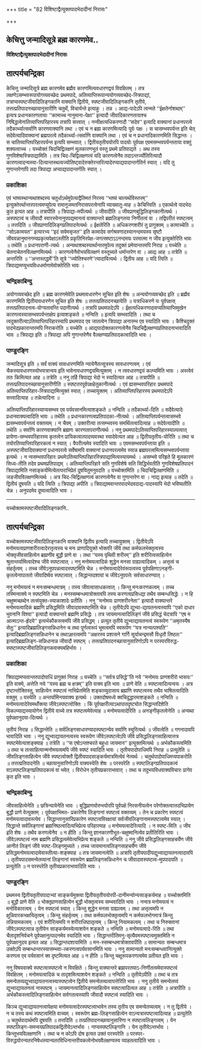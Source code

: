 +++
title = "82 विशिष्टाद्वैत्युक्तपादभेदादीनां निरासः"

+++


## केचित्तु जन्मादिसूत्रे ब्रह्म कारणमेव..

**विशिष्टाद्वैत्युक्तपादभेदादीनां निरासः**

## **तात्पर्यचन्द्रिका**

केचित्तु जन्मादिसूत्रे ब्रह्म कारणमेव ब्रह्मैव कारणमित्यवधारणद्वयं विवक्षितम् । तत्र लक्षणेऽसम्भवरूपायोगव्यवच्छेदः प्रथमपादे, अतिव्याप्तिरूपान्ययोगव्यवच्छेद-स्त्रिपाद्यां, तत्राप्यस्पष्टजीवादिलिङ्गकानि वाक्यानि द्वितीये, स्पष्टजीवादिलिङ्गकानि तृतीये, तत्तत्प्रतिपादनच्छायानुसारीणि चतुर्थे, विचार्यन्ते इत्याहुः । तन्न । आद्य-पादेऽपि त्वन्मते ‘‘ईक्षतेर्नाशब्दम्’’ इत्यत्र प्रधानकारणतायाः ‘‘कामाच्च नानुमाना-पेक्षा’’ इत्यादौ जीवादिकारणतायाश्च निषिद्धत्वेनातिव्याप्तिपरिहारस्य तत्रापि सत्त्वात् । नन्वीक्षत्यधिकरणादौ ‘‘सदेव’’ इत्यादि वाक्यानां प्रधानपरत्वे तदैकार्थ्यात्सर्वाणि कारणवाक्यानि तथा । एवं च न ब्रह्म कारणमित्यादिः पूर्वः पक्षः । स चासम्भवपर्यन्त इति चेत् सदेवेत्यादिवाक्यानां ब्रह्मपरत्वे तदैकार्थ्या-त्सर्वाणि वाक्यानि तथा । एवं च न प्रधानादिकारणमिति सिद्धान्तः । स चातिव्याप्तिपरिहारपर्यन्त इत्यपि सम्भवात् । द्वितीयतृतीययोरपि पादयोः पूर्वपक्ष एवमसम्भवपर्यन्तताया वक्तुं शक्यत्वाच्च । यच्चोक्तं चिदचिद्विलक्षणं मूलकारणभूतं वस्तु प्रथमे प्रतिपाद्यते । अथ तस्य गुणविशेषास्त्रिपाद्यामिति । तत्र चिद-चिद्विलक्षणत्वं यदि कारणत्वेनैव तदाऽन्तर्ज्योतिरित्यादौ कारणत्वादन्यस्या-दित्यान्तस्थत्वज्योतिष्ट्वादेरुक्तेरन्तरित्यादेरप्याद्यपादान्तर्गतिर्न स्यात् । यदि तु गुणान्तरेणापि तदा त्रिपाद्या अप्याद्यपादान्तर्गतिः स्यात् ।

### **प्रकाशिका**

एवं भाष्यस्थान्यथाशब्दस्य चतुर्धाऽर्थमुपेत्याद्वैतिमतं निरस्य ‘‘भाष्यं चात्यर्थविस्तरम्’’ इत्युक्तेरर्थान्तरपरत्वमप्युपेत्य रामानुजमतनिरासपरत्वेनापि व्याख्यातु-माह ॥ केचित्त्विति ॥ एकार्थत्वे पादभेदः कुत इत्यत आह ॥ तत्रापीति ॥ त्रिपाद्या-मपीत्यर्थः ॥ जीवादीति ॥ जीवप्राणबुद्धिलिङ्गकानीत्यर्थः । अस्पष्टत्वं च जीवादौ स्वारस्येनानुपपद्यमानत्वं वाक्यान्तरे ब्रह्मलिङ्गतया निर्णीतत्वं वा । तद्विपरीतं स्पष्टत्वम् ॥ तत्तदिति ॥ जीवप्राणादिलिङ्गप्रतिपादनेत्यर्थः ॥ ईक्षतेरिति ॥ अधिकरणशरीरं तु प्रागुक्तम् ॥ कामाच्चेति ॥ ‘‘सोऽकामयत’’ इत्यारभ्य ‘‘इदं सर्वमसृजत’’ इति कामादेव सर्गश्रवणादस्यानन्दमयस्य सृष्टौ जीववन्नानुमानगम्यप्रकृत्यपेक्षाऽस्तीति प्रकृतिनिरपेक्ष-जगत्स्रष्टाऽऽनन्दमयः परमात्मा न जीव इत्युक्तेरिति भावः ॥ तथेति ॥ प्रधानपराणी-त्यर्थः । अन्यथाशब्दस्यार्थान्तरमुपेत्य तदुक्तं प्रमेयान्तरमपि निराह ॥ यच्चेति ॥ चेतनाचेतनविलक्षणमित्यर्थः । कारणत्वेनैवोभयविलक्षणं वस्तूच्यते धर्मान्तरेण वा । आद्य आह ॥ तत्रेति ॥ अन्तरिति ॥ ‘‘अन्तस्तद्धर्मे’’ति सूत्रे ‘‘ज्योतिश्चरणे’’त्यादावित्यर्थः । द्वितीय आह ॥ यदि त्विति ॥ त्रिपाद्यामप्युभयविधधर्माणामेवोक्तेरिति भावः ।

### **चन्द्रिकाबिन्दु**

अयोगव्यवच्छेद इति ॥ ब्रह्म कारणमेवेति प्रथमावधारणेन सूचित इति शेषः ॥ अन्ययोगव्यवच्छेद इति ॥ ब्रह्मैव कारणमिति द्वितीयावधारणेन सूचित इति शेषः ॥ तत्तत्प्रतिपादनच्छायेति ॥ यत्राधिकरणे यः पूर्वपक्षस् तत्तत्प्रतिपादनत्व-योग्यतावन्ति पदानीत्यर्थः । तत्रापि प्रथमपादेऽपि । ईक्षत्यधिकरणादावप्यतिव्याप्तिमुखेन कारणत्वस्यासम्भवपर्यन्ताक्षेप इत्याशङ्कते ॥ नन्विति ॥ इत्यपि सम्भवादिति । तथा च त्वदुक्तरीत्याऽतिव्याप्तिपरिहारस्यापि प्रथमपाद एव जातत्वेन त्रिपाद्या अनारम्भ एव स्यादिति भावः । कैश्चिदुक्तं पादभेदप्रकारान्तरमपि निराकरोति ॥ यच्चेति ॥ आद्यपादोक्तकारणत्वेनैव चिदचिद्वैलक्षण्यप्रतिपादनाभावादिति भावः ॥ त्रिपाद्या इति ॥ त्रिपाद्या अपि गुणान्तरेणैव वैलक्षण्यप्रतिपादकत्वादिति भावः ।

### **पाण्डुरङ्गि**

जन्मादिसूत्र इति ॥ सर्वं वाक्यं सावधारणमिति न्यायेनैतत्सूत्रस्य सावधारणत्वम् । एवं चैकस्यावधारणस्योभयत्रान्वय इति भावेनावधारणद्वयमित्युक्तम् । न त्ववधारणद्वयं कल्प्यमिति भावः । अस्त्वेवं ततः किमित्यत आह ॥ तत्रेति ॥ ननु तर्हि त्रिपाद्या भेदो न स्यादित्यत आह ॥ तत्रापीति ॥ तत्तत्प्रतिपादनच्छायानुसारीणीति ॥ स्पष्टतरपूर्वपक्षहेतुकानीत्यर्थः । एवं ह्यसम्भवपरिहारः प्रथमपादे अतिव्याप्तिपरिहार-स्त्रिपाद्यामित्युक्तं स्यात् । तच्चायुक्तम् । अतिव्याप्तिपरिहारस्य प्रथमपादेऽपि सत्त्वादित्याह ॥ तन्नेत्यादिना ॥

अतिव्याप्तिपरिहारस्याप्यसम्भव एव पर्यवसानमित्याशङ्कते ॥ नन्विति ॥ तदैकार्थ्या-दिति ॥ सदैवेत्यादेः प्रधानवाक्यत्वादिति भावः ॥ तथेति ॥ प्रधानकारणत्वप्रतिपादका-नीत्यर्थः । अतिव्याप्तिपर्यन्तत्वासम्भवे ह्यसम्भवपर्यन्तत्वं वक्तव्यम् । न चैवम् । उक्तरीत्या तत्सम्भवस्य समर्थितत्वादित्याह ॥ सदेवेत्यादीति ॥ तथेति ॥ सर्वाणि कारणवाक्यानि ब्रह्मणः कारणतापराणीत्यर्थः । ननु प्रथमपादेऽतिव्याप्तिपरिहारस्याल्पत्वात् प्रायेणा-सम्भवपरिहारस्य कृतत्वेन प्रायिकत्वात्पादव्यवस्था स्यादेवेत्यत आह ॥ द्वितीयतृतीय-योरिति ॥ तथा च तयोरतिव्याप्तिपरिहारकत्वं न स्यात् । वैपरीत्यमेव स्यादिति भावः ॥ एवमसम्भवपर्यन्ताया इति ॥ अस्पष्टजीवादिवाक्यानां प्रधानपरत्वे सर्वेषामपि वाक्यानां प्रधानपरत्वमेव स्यान्न ब्रह्मपरत्वमित्यसम्भवपर्यन्ताया इत्यर्थः । न न्वसम्भवपरिहारः प्रथमेऽतिव्याप्तिपरिहारस्त्रिपाद्यामित्यस्यायमर्थः । असम्भवे परिहृते हि मूलकारणं सिध्य-तीति तदेव प्रथमप्रतिपाद्यम् । अतिव्याप्तिपरिहारे सति गुणविशेषे सति सिद्धिर्भवतीति गुणविशेषप्रतिपादनं त्रिपाद्यामिति नसाङ्कर्यमित्येतत्पराभिप्रेतं दूषयितुमनुवदति ॥ यच्चोक्तमिति ॥ चिदचिद्विलक्षणमिति ॥ जडजीवविलक्षणमित्यर्थः । अत्र चिद-चिद्विलक्षणत्वं कारणत्वेनैव वा गुणान्तरेण वा । नाद्य इत्याह ॥ तदेति ॥ द्वितीयं दूषयति ॥ यदि त्विति ॥ त्रिपाद्या अपीति ॥ त्रिपाद्यामवान्तरपादभेदवदाद्य-पादस्यापि भेदो भविष्यतीति चेन्न । अनुपदमेव दूष्यत्वादिति भावः ।

------------------------------------------------------------------------

यच्चोक्तमस्पष्टजीवादिलिङ्गकानि..

## **तात्पर्यचन्द्रिका**

यच्चोक्तमस्पष्टजीवादिलिङ्गकानि वाक्यानि द्वितीय इत्यादि तच्चायुक्तम् । द्वितीयेऽपि मनोमयत्वप्राणशरीरत्वादेरत्तृत्वस्य च मनः प्राणादियुक्ते भोक्तरि जीवे तथा कर्मफलभेक्तृत्वस्य भोक्तृजीवसाहित्येन ब्रह्मणीव बुद्धौ प्राणे वा । तथा ‘‘यस्य पृथिवी शरीरम्’’ इति शरीरित्वसाहित्येन श्रुतान्तर्यामित्वादेश्च जीवे स्पष्टत्वात् । ननु मनोमयत्वादिकं शुद्धेन मनसा ग्राह्यत्वादिकम् । अत्तृत्वं च संहर्तृत्वम् । तच्च जीवेऽनुपपन्नत्वादस्पष्टमिति चेन्न । मनोमयत्वादेरेवंरूपत्वस्य पूर्वपक्षिणाऽनङ्गी-कृतत्वेनापाततो जीवादिष्वेव स्पष्टत्वात् । सिद्धान्तदशायां च जीवेऽनुपपत्तेः सर्वसाधारण्यात् ।

ननु मनोमयत्वं न मनःसम्बन्धमात्रम् । तस्य जीवत्वासाधकत्वात् । किन्तु मनःकरणकत्वम् । तच्च तस्मिन्वाक्ये न स्पष्टमिति चेन्न । मनस्सम्बन्धमात्रोक्तावपि तस्य करणत्वप्रसिध्द्या तथैव सम्बन्धसिद्धेः । न हि चक्षुष्मच्छब्देन तत्संयुक्त-स्याकाशादेः प्रतीतिः । ननु ‘‘मनोमयः प्राणशरीरनेता’’ इत्यादौ वाक्यान्तरे मनोमयत्वादिकं ब्रह्मणि प्रसिद्धमिति जीवादावस्पष्टमिति चेन्न । तृतीयेऽपि द्युभ्वा-द्यायतनत्वस्यापि ‘‘एको दाधार भुवनानि विश्वा’’ इत्यादौ वाक्यान्तरे ब्रह्मणि प्रसिद्धेः । तत्र जायमानत्वादिलिङ्गं जीवे प्रसिद्धं चेदत्रापि ‘‘एष म आत्माऽन्त-र्हृदये’’ इत्यर्भकौकस्त्वमपि जीवे प्रसिद्धम् । प्रत्युत तृतीये द्युभ्वाद्यायतनत्वं स्वरूपेण ‘‘अमृतस्यैष सेतुः’’ इत्यादिब्रह्मलिङ्गसन्निधानेन च तथा पूर्णत्वरूपं भूमत्वमपि स्वरूपेण ‘‘यत्र नान्यत्पश्यति’’ इत्यादिब्रह्मलिङ्गसन्निधानेन च तथाऽक्षरत्वमपि ‘‘अक्षरस्य प्रशासने गार्गि सूर्याचन्द्रमसौ विधृतौ तिष्ठतः’’ इत्यादिब्रह्मलिङ्ग-सन्निधानान्न जीवादौ स्पष्टम् । तत्तत्प्रतिपादनच्छायानुसारिणोऽपि न परस्परविरुद्ध-स्पष्टास्पष्टजीवादिलिङ्गकवाक्यबहिर्भावः ।

### **प्रकाशिका**

त्रिपाद्यामप्यवान्तरपादोपाधिं प्रागुक्तं निराह ॥ यच्चेति ॥ ‘‘सर्वत्र प्रसिद्धे’’ति नये ‘‘मनोमयः प्राणशरीरो भारूपः’’ इति वाक्ये, अत्तेति नये ‘‘यस्य ब्रह्म च क्षत्रम्’’ इति वाक्य इति भावः ॥ प्राणे वेति ॥ स्पष्टत्वादित्यन्वयः । अत्र दृष्टान्तोक्तिस्तु, साहित्येन स्पष्टत्वं नाभिप्रेतमिति शङ्काव्युदासाय ब्रह्मणि स्पष्टत्वस्य तथैव भाषितत्वादिति वक्तुम् ॥ यस्येति ॥ अन्तर्यामिनयवाक्य इत्यर्थः । उक्तदोषमध्ये क्वचिदुद्धारमाशङ्कते ॥ नन्विति ॥ मनोमयत्वादेरेवमर्थोक्त्या जीवेऽस्पष्टत्वोक्तिः । किं पूर्वपक्षरीत्याऽथापातदृष्ट्योत सिद्धान्तदिशेति विकल्प्याद्यस्यायोगेन द्वितीये वाच्ये तत्र स्पष्टत्वमेवेत्याह ॥ मनोमयत्वादेरिति ॥ अनङ्गीकृतत्वेनेति ॥ अन्यथा पूर्वपक्षानुदया-दित्यर्थः ।

तृतीयं निराह ॥ सिद्धान्तेति ॥ सर्वलिङ्गसाधारण्यादस्पष्टान्येव सर्वाणि स्युरित्यर्थः ॥ जीवत्वेति ॥ गगनादावपि भावादिति भावः । ननु द्युभ्वाद्यायतनत्वस्य स्वरूपेण जीवेऽस्पष्टत्वेऽपि जीवे प्रसिद्धलिङ्गसाहित्यात्तत्र स्पष्टमेवेत्याशङ्क्याह ॥ तत्रेति ॥ ‘‘स एषोऽन्तश्चरते बहुधा जायमान’’ इत्युक्तमित्यर्थः ॥ अर्भकौकस्त्वमिति ॥ तथा च तत्साहित्यान्मनोमयत्वमपि जीवे स्पष्टं स्यादिति भावः । तृतीयपादोपाधिमपि निराह ॥ प्रत्युतेति ॥ जीवलिङ्गसाहित्येन जीवे स्पष्टत्वोक्तौ द्वितीयपादसाङ्कर्यमात्रमित्येवं नेत्यर्थः । चतुर्थपादोपाधिमप्यपाकरोति ॥ तत्तत्प्रतिपादनेति ॥ च्छायानुसारिणोऽपि वाक्यस्येति शेषः ॥ परस्परेति ॥ स्पष्टलिङ्गप्रतिपादकत्वं वाऽस्पष्टलिङ्गप्रतिपादकत्वं वा भवेत् । विरोधेन तृतीयप्रकाराभावात् । तथा च तदुभयविधवाक्यविचारः प्रागेव कृत इति भावः ।

### **चन्द्रिकाबिन्दु**

जीवसाहित्येनेति ॥ छत्रिन्यायेनेति भावः । बुद्धिप्राणयोरुभयोरपि पूर्वपक्षे निरसनीयत्वेन परेणोक्तत्वात्तदभिप्रायेण बुद्धौ प्राणे वेत्युक्तम् । पूर्वपक्षाभिमत- प्रकारेणैव लिङ्गानां स्पष्टत्वं वक्तव्यम् । तेन च प्रकारेण स्पष्टत्वं मनोमयत्वादावस्त्येव । सिद्धान्तानुसारिप्रकारेण स्पष्टत्वविवक्षायां सर्वजीवलिङ्गानामस्पष्टत्वमेव स्यात् । सिद्धान्ते सर्वलिङ्गानां ब्रह्मनिष्ठत्वादित्यभिप्रेत्य परिहारमाह ॥ मनोमयत्वादेरित्यादि । न स्पष्ट-मिति ॥ जीव इति शेषः ॥ तथैव करणत्वेनैव ॥ न हीति ॥ किन्तु ज्ञानकारणीभूत-चक्षुष्मानित्येव प्रतीतिरिति भावः । जीवेऽस्पष्टत्वं नाम ब्रह्मणि प्रसिद्धत्वमेवेत्यभिप्रेत्य शङ्कते ॥ नन्विति ॥ ननु जीवे प्रसिद्धलिङ्गसाहचर्येण जीवे आनीतं लिङ्गं जीवे स्पष्ट-लिङ्गमुच्यते । तच्च जायमानत्वलिङ्गसाहचर्येण जीवे प्रसिद्धमनोमयत्वादावेवास्तीत्या-शङ्क्याह ॥ तत्र जायमानत्वेति ॥ अत्रापि तृतीयपादीयद्युभ्वाद्यायतनत्वादावपि । तृतीयपादसमन्वेतव्यानां लिङ्गानां स्वरूपेण ब्रह्मलिङ्गसन्निधानेन च जीवादावस्पष्टत्व-मुपपादयति ॥ प्रत्युतेति ॥ न परस्परेति तृतीयप्रकाराभावादिति भावः ।

### **पाण्डुरङ्गि**

प्रथमस्य द्वितीयतृतीयपादाभ्यां साङ्कर्यमुक्त्वा द्वितीयतृतीययोरपी-दानीमन्योन्यसाङ्कर्यमाह ॥ यच्चोक्तमिति ॥ बुद्धौ प्राणे वेति ॥ भोक्तृप्राणसाहित्येन बुद्धौ भोक्तृत्वस्य सम्भवादिति भावः । नन्वत्र मनोमयत्वं न मनोविकारत्वम् । येन स्पष्टत्वं स्यात् । किन्तु शुद्धेन मनसा ग्राह्यत्वम् । तथा अत्तृत्वमपि न क्षुन्निवारकभक्षयितृत्वम् । किन्तु संहर्तृत्वम् । तथा कर्मफलभोक्तृत्वमपि न कर्मफलभोगमात्रं किन्तु तन्नियामकत्वम् । एवं शरीरित्वमपि न शरीराधिष्ठातृत्वम् । किन्तु नियामकत्वम् । तथा च निरुक्तानां जीवेऽस्पष्टत्वान्न तृतीयेन साङ्कर्यमस्येत्याशयेन शङ्कते ॥ नन्विति ॥ मनोमयत्वादे-रिति ॥ तथा चैतादृशनिर्वचने पूर्वपक्षानुत्पादनमेव स्यादिति भावः । सिद्धान्तरीतिमनु-सृत्यैवमस्पष्टत्वमुक्तमिति न पूर्वपक्षानुदय इत्यत आह ॥ सिद्धान्तदशायामिति ॥ मन-स्सम्बन्धमात्रोक्तावपीति ॥ सामान्यतः सम्बन्धमात्र उक्तेऽपि सम्बन्धान्तरस्यासम्भवा-त्करणत्वपर्यवसानमिति भावः । ननु सामान्यतो मनःसम्बन्धवानित्युक्ते करणत्व एव पर्यवसानं क्व दृष्टमित्यत आह ॥ न हीति ॥ किन्तु चक्षूरूपकरणत्वमेव प्रतीयत इति भावः ।

ननु विषयवाक्ये स्पष्टत्वास्पष्टत्वे न विवक्षिते । किन्तु वाक्यान्तरे ब्रह्मपरतयाऽ-निर्णीतत्वमेवास्पष्टत्वं विवक्षितम् । मनोमयत्वादिकं च तादृशमित्याशयेन शङ्कते ॥ नन्विति ॥ तृतीयेऽपीति ॥ तथा च तत्र समन्वेतव्यद्युभ्वाद्यायतनत्वस्यास्पष्टत्वेन द्वितीये समन्वेतव्यत्वापत्तेरिति भावः । ननु तृतीये समन्वेतव्यं द्युभ्वाद्यायतनत्वं नास्पष्टम् । जायमानत्वादिलिङ्गसाहित्येन स्पष्टत्वादित्यत आह ॥ तत्रेति ॥ अत्रापीति ॥ अर्भकौकस्त्वादिलिङ्गसाहित्येन सर्वगतत्वस्यापि जीवादौ स्पष्टत्वं स्यादिति भावः ।

किञ्च द्युभ्वाद्यायतनत्वापेक्षया मनोमयत्वादेरस्पष्टत्वाभावेन तस्य तृतीय एव समन्वेतव्यत्वम् । न तु द्वितीये । न च तस्य कथं स्पष्टत्वमिति वाच्यम् । स्वरूपेण ब्रह्म-लिङ्गसाहित्येन वाऽन्यत्रास्पष्टत्वादित्याह ॥ प्रत्युतेति ॥ चतुर्थपादार्थमपि दूषयति ॥ तत्तदिति ॥ तत्प्रतिपादनच्छायानुसारिणा न स्पष्टत्वलिङ्गत्वम् । येन स्पष्टलिङ्ग-समन्वयप्रतिपादकद्वितीयेऽन्तर्भावः । नाप्यस्पष्टलिङ्गानि । येन तृतीयेऽन्तर्भावः । किन्तूभयविलक्षणानि । तथा च न कोऽपि दोष इत्यत उक्तं परस्परेति ॥ परस्पर-विरुद्धयोरन्यतरनिषेधस्यान्यतरविधिनान्तरीयकत्वेनोभयवैलक्षण्यस्य व्याहतत्वादिति भावः ।

